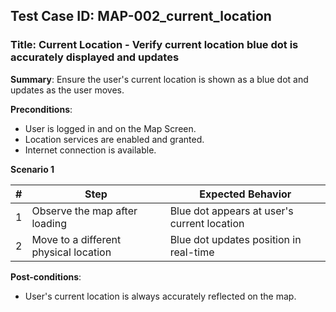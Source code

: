 ## Test Case ID: MAP-002_current_location
### Title: Current Location - Verify current location blue dot is accurately displayed and updates

**Summary**: Ensure the user's current location is shown as a blue dot and updates as the user moves.

**Preconditions**: 
- User is logged in and on the Map Screen.
- Location services are enabled and granted.
- Internet connection is available.

**Scenario 1**

| # | Step                                      | Expected Behavior                                       |
|---|-------------------------------------------|--------------------------------------------------------|
| 1 | Observe the map after loading             | Blue dot appears at user's current location             |
| 2 | Move to a different physical location     | Blue dot updates position in real-time                  |

**Post-conditions**:
- User's current location is always accurately reflected on the map.
